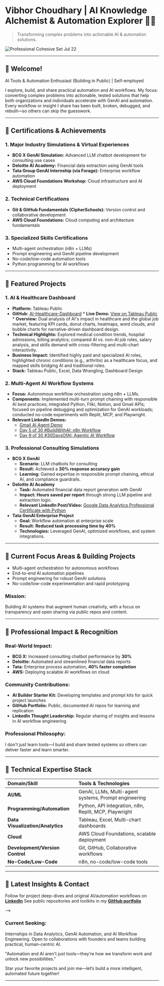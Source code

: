 # Vibhor Choudhary | AI Knowledge Alchemist & Automation Explorer 🚀🧠
> Transforming complex problems into actionable AI & automation solutions.

![Professional Cohesive Set Jul 22](https://github.com/user-attachments/assets/01250a63-29e3-4f8d-aada-5a61fcf554ac)

---

## 👋 Welcome!

AI Tools & Automation Enthusiast (Building in Public) | Self-employed

I explore, build, and share practical automation and AI workflows. My focus: converting complex problems into actionable, tested solutions that help both organizations and individuals accelerate with GenAI and automation. Every workflow or insight I share has been built, broken, debugged, and rebuilt—so others can skip the guesswork.

---

## 🏅 Certifications & Achievements

### 1. Major Industry Simulations & Virtual Experiences
* **BCG X GenAI Simulation:** Advanced LLM chatbot development for consulting use cases
* **Deloitte AI Academy:** Financial data extraction using GenAI tools
* **Tata Group GenAI Internship (via Forage):** Enterprise workflow automation
* **AWS Cloud Foundations Workshop:** Cloud infrastructure and AI deployment

### 2. Technical Certifications
* **Git & GitHub Fundamentals (CipherSchools):** Version control and collaborative development
* **AWS Cloud Foundations:** Cloud computing and architecture fundamentals

### 3. Specialized Skills Certifications
* Multi-agent orchestration (n8n + LLMs)
* Prompt engineering and GenAI pipeline development
* No-code/low-code automation tools
* Python programming for AI workflows

---

## 📂 Featured Projects

### 1. AI & Healthcare Dashboard
* **Platform:** Tableau Public
* **GitHub:** [AI-Healthcare-Dashboard](https://github.com/Vibhor-choudhary/AI-Healthcare-Dashboard) * **Live Demo:** [View on Tableau Public](YOUR_TABLEAU_PUBLIC_DEMO_LINK_HERE) * **Overview:** Dual analysis of AI's impact in healthcare and the global job market, featuring KPI cards, donut charts, heatmaps, word clouds, and bubble charts for narrative-driven dashboard design.
* **Technical Highlights:** Explored medical condition trends, hospital admissions, billing analytics; compared AI vs. non-AI job roles, salary analysis, and skills demand with cross-filtering and multi-chart interactivity.
* **Business Impact:** Identified highly paid and specialized AI roles, highlighted chronic conditions (e.g., arthritis) as a healthcare focus, and mapped skills bridging AI and traditional roles.
* **Stack:** Tableau Public, Excel, Data Wrangling, Dashboard Design

### 2. Multi-Agent AI Workflow Systems
* **Focus:** Autonomous workflow orchestration using n8n + LLMs.
* **Components:** Implemented multi-turn prompt chaining with responsible AI best practices; integrated Python, Fliki, Notion, and Gmail APIs; focused on pipeline debugging and optimization for GenAI workloads; conducted no-code experiments with Replit, MCP, and Playwright.
* **Relevant LinkedIn Demos:**
    * [Gmail AI Agent Demo](https://www.linkedin.com/posts/vibhor-choudhary_replied-by-ai-approved-by-human-activity-7346394793649836032-AeCz)
    * [Day 5 of 30 #BuildWithAI: n8n Workflow](https://www.linkedin.com/posts/vibhor-choudhary_day5of30-buildwithai-n8n-activity-7346764721766715392-u_U_)
    * [Day 9 of 30 #30DaysOfAI: Agentic AI Workflow](https://www.linkedin.com/posts/vibhor-choudhary_buildinpublic-day9-30daysofai-activity-7348953339792891905-P0y5)

### 3. Professional Consulting Simulations
* **BCG X GenAI**
    * **Scenario:** LLM chatbots for consulting
    * **Result:** Achieved a **30% response accuracy gain**
    * **Learning:** Gained expertise in responsible prompt chaining, ethical AI, and compliance guardrails.
* **Deloitte AI Academy**
    * **Task:** Automated financial data report generation with GenAI
    * **Impact:** **Hours saved per report** through strong LLM pipeline and extraction logic.
    * **Relevant LinkedIn Post/Video:** [Google Data Analytics Professional Certificate with Python](https://www.linkedin.com/feed/update/urn:li:activity:7165038810757040128/)
* **Tata GenAI Enterprise Project**
    * **Goal:** Workflow automation at enterprise scale
    * **Result:** **Reduced task processing time by 40%**
    * **Technologies:** Leveraged GenAI, optimized workflows, and system integrations.

---

## 🎯 Current Focus Areas & Building Projects

* Multi-agent orchestration for autonomous workflows
* End-to-end AI automation pipelines
* Prompt engineering for robust GenAI solutions
* No-code/low-code experimentation and rapid prototyping

### Mission:
Building AI systems that augment human creativity, with a focus on transparency and open sharing via public repos and content.

---

## 💼 Professional Impact & Recognition

### Real-World Impact:
* **BCG X:** Increased consulting chatbot performance by **30%**
* **Deloitte:** Automated and streamlined financial data reports
* **Tata:** Enterprise process automation, **40% faster completion**
* **AWS:** Deploying scalable AI workflows on cloud

### Community Contributions:
* **AI Builder Starter Kit:** Developing templates and prompt kits for quick project launches
* **GitHub Portfolio:** Public, documented AI repos for learning and replication
* **LinkedIn Thought Leadership:** Regular sharing of insights and lessons in AI workflow engineering

### Professional Philosophy:
I don't just learn tools—I build and share tested systems so others can deliver faster and learn smarter.

---

## 🚀 Technical Expertise Stack

| Domain/Skill               | Tools & Technologies                                 |
| :------------------------- | :--------------------------------------------------- |
| **AI/ML** | GenAI, LLMs, Multi-agent systems, Prompt engineering |
| **Programming/Automation** | Python, API integration, n8n, Replit, MCP, Playwright |
| **Data Visualization/Analytics** | Tableau, Excel, Multi-chart dashboards                |
| **Cloud** | AWS Cloud Foundations, scalable deployment           |
| **Development/Version Control** | Git, GitHub, Collaborative workflows                 |
| **No-Code/Low-Code** | n8n, no-code/low-code tools                          |

---

## 🔗 Latest Insights & Contact

Follow for project deep-dives and original AI/automation workflows on [**LinkedIn**](https://www.linkedin.com/in/vibhor-choudhary/)
See public repositories and toolkits in my [**GitHub portfolio**](https://github.com/Vibhor-choudhary?tab=repositories)

-->

### Current Seeking:
Internships in Data Analytics, GenAI Automation, and AI Workflow Engineering. Open to collaborations with founders and teams building practical, human-centric AI.

"Automation and AI aren't just tools—they’re how we transform work and unlock new possibilities."

Star your favorite projects and join me—let’s build a more intelligent, automated future together!

---
